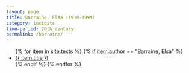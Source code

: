 ```yaml
---
layout: page
title: Barraine, Elsa (1910-1999)
category: incipits
time-period: 20th century
permalink: /barraine/
---
```


<ul class="texts">
    {% for item in site.texts %}
      {% if item.author == "Barraine, Elsa" %}
          <li class="text-title">
          <a href="{{ site.baseurl }}{{ item.url }}">
        {{ item.title }}
              </a>
    </li>
      {% endif %}
    {% endfor %}
</ul>
